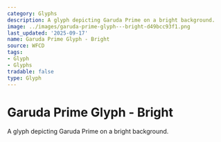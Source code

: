 ```yaml
---
category: Glyphs
description: A glyph depicting Garuda Prime on a bright background.
image: ../images/garuda-prime-glyph---bright-d49bcc93f1.png
last_updated: '2025-09-17'
name: Garuda Prime Glyph - Bright
source: WFCD
tags:
- Glyph
- Glyphs
tradable: false
type: Glyph
---
```


# Garuda Prime Glyph - Bright

A glyph depicting Garuda Prime on a bright background.

